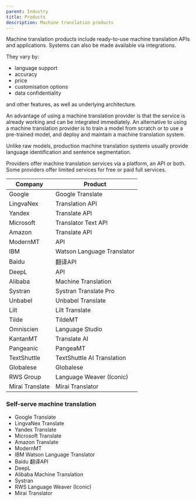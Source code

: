 ```yaml
---
parent: Industry
title: Products
description: Machine translation products
---
```


Machine translation products include ready-to-use machine translation APIs and applications.  Systems can also be made available via integrations.

They vary by:

- language support
- accuracy
- price
- customisation options
- data confidentiality

and other features, as well as underlying architecture.


An advantage of using a machine translation provider is that the service is already working and can be integrated immediately. An alternative to using a machine translation provider is to train a model from scratch or to use a pre-trained model, and deploy and maintain a machine translation system.

Unlike raw models, production machine translation systems usually provide language identification and sentence segmentation.

Providers offer machine translation services via a platform, an API or both. Some providers offer limited services for free or paid full services.

| Company | Product |
| ----------- | ----------- |
| Google | Google Translate |
| LingvaNex | Translation API |
| Yandex | Translate API |
| Microsoft | Translator Text API |
| Amazon | Translate API |
| ModernMT | API |
| IBM | Watson Language Translator |
| Baidu | 翻译API |
| DeepL | API |
| Alibaba | Machine Translation |
| Systran | Systran Translate Pro |
| Unbabel | Unbabel Translate |
| Lilt | Lilt Translate |
| Tilde | TildeMT |
| Omniscien | Language Studio |
| KantanMT | Translate AI |
| Pangeanic | PangeaMT |
| TextShuttle | TextShuttle AI Translation |
| Globalese | Globalese |
| RWS Group | Language Weaver (Iconic) |
| Mirai Translate | Mirai Translator |

### Self-serve machine translation

- Google Translate
- LingvaNex Translate
- Yandex Translate
- Microsoft Translate
- Amazon Translate
- ModernMT
- IBM Watson Language Translator
- Baidu 翻译API
- DeepL
- Alibaba Machine Translation
- Systran
- RWS Language Weaver (Iconic)
- Mirai Translator
